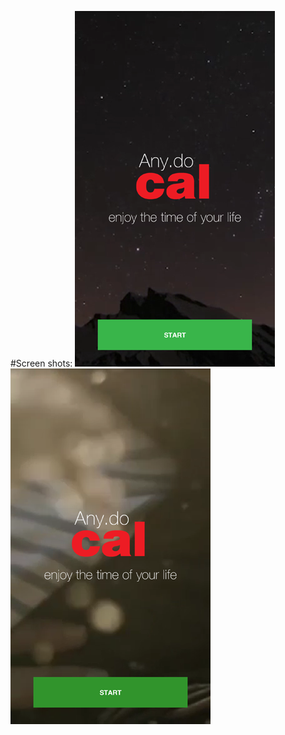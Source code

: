 #Screen shots:
![](https://raw.githubusercontent.com/songzhiyong/SplashDemo/master/device-2014-03-30-233121.png)
![](https://raw.githubusercontent.com/songzhiyong/SplashDemo/master/device-2014-03-30-233247.png)

